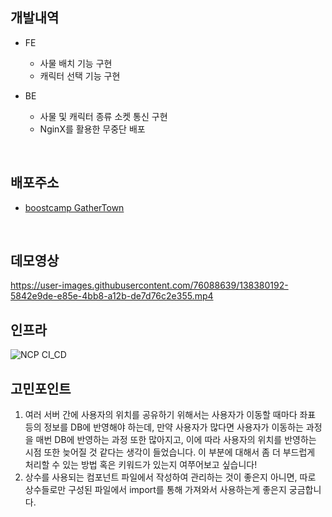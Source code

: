 ## 개발내역
- FE
  - 사물 배치 기능 구현
  - 캐릭터 선택 기능 구현

- BE
  - 사물 및 캐릭터 종류 소켓 통신 구현
  - NginX를 활용한 무중단 배포
<br/>

## 배포주소
- [boostcamp GatherTown](http://49.50.173.188/)
<br/>

## 데모영상
https://user-images.githubusercontent.com/76088639/138380192-5842e9de-e85e-4bb8-a12b-de7d76c2e355.mp4

## 인프라
![NCP CI_CD](https://user-images.githubusercontent.com/76088639/138208610-4688ee63-46bb-4b9a-974a-3772e2c73afc.png)

## 고민포인트
1. 여러 서버 간에 사용자의 위치를 공유하기 위해서는 사용자가 이동할 때마다 좌표 등의 정보를 DB에 반영해야 하는데, 만약 사용자가 많다면 사용자가 이동하는 과정을 매번 DB에 반영하는 과정 또한 많아지고, 이에 따라 사용자의 위치를 반영하는 시점 또한 늦어질 것 같다는 생각이 들었습니다. 이 부분에 대해서 좀 더 부드럽게 처리할 수 있는 방법 혹은 키워드가 있는지 여쭈어보고 싶습니다!
2. 상수를 사용되는 컴포넌트 파일에서 작성하여 관리하는 것이 좋은지 아니면, 따로 상수들로만 구성된 파일에서 import를 통해 가져와서 사용하는게 좋은지 궁금합니다.

